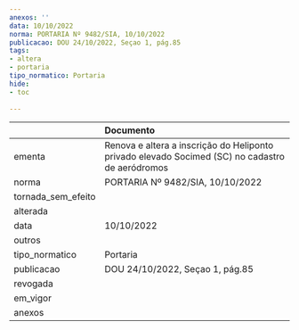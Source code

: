 ```yaml
---
anexos: ''
data: 10/10/2022
norma: PORTARIA Nº 9482/SIA, 10/10/2022
publicacao: DOU 24/10/2022, Seçao 1, pág.85
tags:
- altera
- portaria
tipo_normatico: Portaria
hide: 
- toc 
 
---
```


|                    | Documento                                                                                       |
|:-------------------|:------------------------------------------------------------------------------------------------|
| ementa             | Renova e altera a inscrição do Heliponto privado elevado Socimed (SC) no cadastro de aeródromos |
| norma              | PORTARIA Nº 9482/SIA, 10/10/2022                                                                |
| tornada_sem_efeito |                                                                                                 |
| alterada           |                                                                                                 |
| data               | 10/10/2022                                                                                      |
| outros             |                                                                                                 |
| tipo_normatico     | Portaria                                                                                        |
| publicacao         | DOU 24/10/2022, Seçao 1, pág.85                                                                 |
| revogada           |                                                                                                 |
| em_vigor           |                                                                                                 |
| anexos             |                                                                                                 |